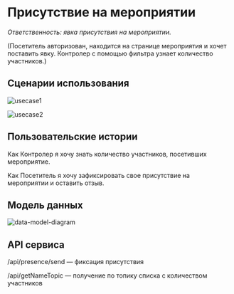 # Присутствие на мероприятии

_Ответственность: явка присутствия на мероприятии._

(Посетитель авторизован, находится на странице мероприятия и хочет поставить явку. Контролер с помощью фильтра узнает количество участников.)

## Сценарии использования

![usecase1](https://github.com/olgmina/CampusIndoorLocation/raw/main/Presence/diagrams/Presence-Controller.png)

![usecase2](https://github.com/olgmina/CampusIndoorLocation/raw/main/Presence/diagrams/Presence-Visitor.png)

## Пользовательские истории

Как Контролер я хочу знать количество участников, посетивших мероприятие.

Как Посетитель я хочу зафиксировать свое присутствие на мероприятии и оставить отзыв.

## Модель данных

![data-model-diagram](https://github.com/olgmina/CampusIndoorLocation/raw/main/Presence/diagrams/Presence-model.png)

## API сервиса

/api/presence/send — фиксация присутствия

/api/getNameTopic — получение по топику списка с количеством участников
